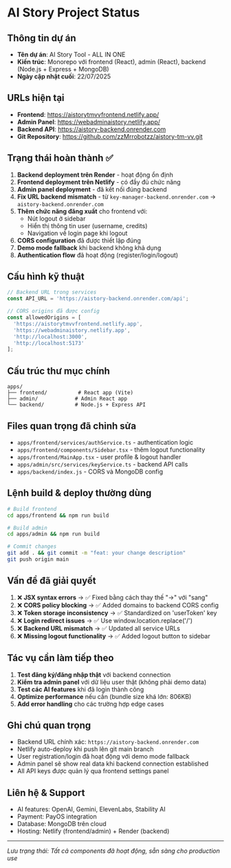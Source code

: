 # AI Story Project Status

## Thông tin dự án
- **Tên dự án**: AI Story Tool - ALL IN ONE
- **Kiến trúc**: Monorepo với frontend (React), admin (React), backend (Node.js + Express + MongoDB)
- **Ngày cập nhật cuối**: 22/07/2025

## URLs hiện tại
- **Frontend**: https://aistorytmvvfrontend.netlify.app/
- **Admin Panel**: https://webadminaistory.netlify.app/
- **Backend API**: https://aistory-backend.onrender.com
- **Git Repository**: https://github.com/zzMrrobotzz/aistory-tm-vv.git

## Trạng thái hoàn thành ✅
1. **Backend deployment trên Render** - hoạt động ổn định
2. **Frontend deployment trên Netlify** - có đầy đủ chức năng
3. **Admin panel deployment** - đã kết nối đúng backend
4. **Fix URL backend mismatch** - từ `key-manager-backend.onrender.com` → `aistory-backend.onrender.com`
5. **Thêm chức năng đăng xuất** cho frontend với:
   - Nút logout ở sidebar
   - Hiển thị thông tin user (username, credits)
   - Navigation về login page khi logout
6. **CORS configuration** đã được thiết lập đúng
7. **Demo mode fallback** khi backend không khả dụng
8. **Authentication flow** đã hoạt động (register/login/logout)

## Cấu hình kỹ thuật
```javascript
// Backend URL trong services
const API_URL = 'https://aistory-backend.onrender.com/api';

// CORS origins đã được config
const allowedOrigins = [
  'https://aistorytmvvfrontend.netlify.app',
  'https://webadminaistory.netlify.app',
  'http://localhost:3000',
  'http://localhost:5173'
];
```

## Cấu trúc thư mục chính
```
apps/
├── frontend/          # React app (Vite)
├── admin/            # Admin React app
└── backend/          # Node.js + Express API
```

## Files quan trọng đã chỉnh sửa
- `apps/frontend/services/authService.ts` - authentication logic
- `apps/frontend/components/Sidebar.tsx` - thêm logout functionality
- `apps/frontend/MainApp.tsx` - user profile & logout handler
- `apps/admin/src/services/keyService.ts` - backend API calls
- `apps/backend/index.js` - CORS và MongoDB config

## Lệnh build & deploy thường dùng
```bash
# Build frontend
cd apps/frontend && npm run build

# Build admin
cd apps/admin && npm run build

# Commit changes
git add . && git commit -m "feat: your change description"
git push origin main
```

## Vấn đề đã giải quyết
1. ❌ **JSX syntax errors** → ✅ Fixed bằng cách thay thế "->" với "sang"
2. ❌ **CORS policy blocking** → ✅ Added domains to backend CORS config  
3. ❌ **Token storage inconsistency** → ✅ Standardized on 'userToken' key
4. ❌ **Login redirect issues** → ✅ Use window.location.replace('/')
5. ❌ **Backend URL mismatch** → ✅ Updated all service URLs
6. ❌ **Missing logout functionality** → ✅ Added logout button to sidebar

## Tác vụ cần làm tiếp theo
1. **Test đăng ký/đăng nhập thật** với backend connection
2. **Kiểm tra admin panel** với dữ liệu user thật (không phải demo data)
3. **Test các AI features** khi đã login thành công
4. **Optimize performance** nếu cần (bundle size khá lớn: 806KB)
5. **Add error handling** cho các trường hợp edge cases

## Ghi chú quan trọng
- Backend URL chính xác: `https://aistory-backend.onrender.com`
- Netlify auto-deploy khi push lên git main branch
- User registration/login đã hoạt động với demo mode fallback
- Admin panel sẽ show real data khi backend connection established
- All API keys được quản lý qua frontend settings panel

## Liên hệ & Support
- AI features: OpenAI, Gemini, ElevenLabs, Stability AI
- Payment: PayOS integration
- Database: MongoDB trên cloud
- Hosting: Netlify (frontend/admin) + Render (backend)

---
*Lưu trạng thái: Tất cả components đã hoạt động, sẵn sàng cho production use*